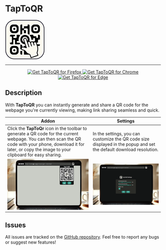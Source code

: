 # TapToQR

![TapToQR Logo](./addon/img/ic_TapToQR_128.png)

***

<p align="center">
  <a href="https://addons.mozilla.org/addon/taptoqr/">
    <img src="https://user-images.githubusercontent.com/585534/107280546-7b9b2a00-6a26-11eb-8f9f-f95932f4bfec.png" alt="Get TapToQR for Firefox" width="200" height="70">
  </a>
  <a href="https://chromewebstore.google.com/detail/taptoqr/ommdikomjapdndpedljobeecepeopjmp">
    <img src="https://user-images.githubusercontent.com/585534/107280622-91a8ea80-6a26-11eb-8d07-77c548b28665.png" alt="Get TapToQR for Chrome" width="220" height="70">
  </a>
  <a href="https://microsoftedge.microsoft.com/addons/detail/taptoqr/bkfofjhemmkeekmaimpgbndkddmknbga">
    <img src="https://upload.wikimedia.org/wikipedia/commons/f/f7/Get_it_from_Microsoft_Badge.svg" alt="Get TapToQR for Edge" width="200" height="70">
  </a>
</p>

## Description

With **TapToQR** you can instantly generate and share a QR code for the webpage you're currently viewing, making link sharing seamless and quick.

| Addon | Settings |
| -------- | ------- |
| Click the **TapToQr** icon in the toolbar to generate a QR code for the current webpage. You can then scan the QR code with your phone, download it for later, or copy the image to your clipboard for easy sharing. | In the settings, you can customize the QR code size displayed in the popup and set the default download resolution. |
| ![TapToQR Logo](./docs/TapToQR-Preview-1.png) | ![TapToQR Logo](./docs/TapToQR-Preview-2.png) |


## Issues

All issues are tracked on the [GitHub repository](https://github.com/clFaster/TapToQR/issues). 
Feel free to report any bugs or suggest new features!
